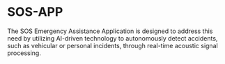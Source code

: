 # SOS-APP
The SOS Emergency Assistance Application is designed to address this need by utilizing AI-driven technology to autonomously detect accidents, such as vehicular or personal incidents, through real-time acoustic signal processing. 
